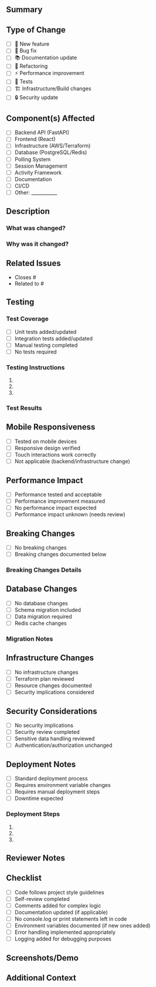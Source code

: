 ## Summary
<!-- Provide a brief summary of the changes in this PR -->

## Type of Change
<!-- Check all that apply -->
- [ ] 🚀 New feature
- [ ] 🐛 Bug fix
- [ ] 📚 Documentation update
- [ ] 🔧 Refactoring
- [ ] ⚡ Performance improvement
- [ ] 🧪 Tests
- [ ] 🏗️ Infrastructure/Build changes
- [ ] 🔒 Security update

## Component(s) Affected
<!-- Check all that apply -->
- [ ] Backend API (FastAPI)
- [ ] Frontend (React)
- [ ] Infrastructure (AWS/Terraform)
- [ ] Database (PostgreSQL/Redis)
- [ ] Polling System
- [ ] Session Management
- [ ] Activity Framework
- [ ] Documentation
- [ ] CI/CD
- [ ] Other: ___________

## Description
<!-- Provide a detailed description of the changes -->

### What was changed?
<!-- Describe what was modified, added, or removed -->

### Why was it changed?
<!-- Explain the motivation or reasoning behind the changes -->

## Related Issues
<!-- Link to related issues using keywords like "Closes #123" or "Addresses #456" -->
- Closes #
- Related to #

## Testing
<!-- Describe how the changes were tested -->

### Test Coverage
- [ ] Unit tests added/updated
- [ ] Integration tests added/updated
- [ ] Manual testing completed
- [ ] No tests required

### Testing Instructions
<!-- Provide step-by-step instructions for reviewers to test the changes -->
1.
2.
3.

### Test Results
<!-- Include any relevant test output, screenshots, or performance metrics -->

## Mobile Responsiveness
<!-- For frontend changes, confirm mobile compatibility -->
- [ ] Tested on mobile devices
- [ ] Responsive design verified
- [ ] Touch interactions work correctly
- [ ] Not applicable (backend/infrastructure change)

## Performance Impact
<!-- Assess any performance implications -->
- [ ] Performance tested and acceptable
- [ ] Performance improvement measured
- [ ] No performance impact expected
- [ ] Performance impact unknown (needs review)

## Breaking Changes
<!-- Document any breaking changes -->
- [ ] No breaking changes
- [ ] Breaking changes documented below

### Breaking Changes Details
<!-- If there are breaking changes, describe them here -->

## Database Changes
<!-- For changes affecting data persistence -->
- [ ] No database changes
- [ ] Schema migration included
- [ ] Data migration required
- [ ] Redis cache changes

### Migration Notes
<!-- If migrations are included, provide relevant details -->

## Infrastructure Changes
<!-- For changes affecting AWS resources or Terraform -->
- [ ] No infrastructure changes
- [ ] Terraform plan reviewed
- [ ] Resource changes documented
- [ ] Security implications considered

## Security Considerations
<!-- Assess security implications -->
- [ ] No security implications
- [ ] Security review completed
- [ ] Sensitive data handling reviewed
- [ ] Authentication/authorization unchanged

## Deployment Notes
<!-- Special considerations for deployment -->
- [ ] Standard deployment process
- [ ] Requires environment variable changes
- [ ] Requires manual deployment steps
- [ ] Downtime expected

### Deployment Steps
<!-- If special deployment steps are required -->
1.
2.
3.

## Reviewer Notes
<!-- Any specific areas you'd like reviewers to focus on -->

## Checklist
<!-- Confirm all items before requesting review -->
- [ ] Code follows project style guidelines
- [ ] Self-review completed
- [ ] Comments added for complex logic
- [ ] Documentation updated (if applicable)
- [ ] No console.log or print statements left in code
- [ ] Environment variables documented (if new ones added)
- [ ] Error handling implemented appropriately
- [ ] Logging added for debugging purposes

## Screenshots/Demo
<!-- Include screenshots, GIFs, or links to demo environments if applicable -->

## Additional Context
<!-- Add any other context, concerns, or information relevant to this PR -->
